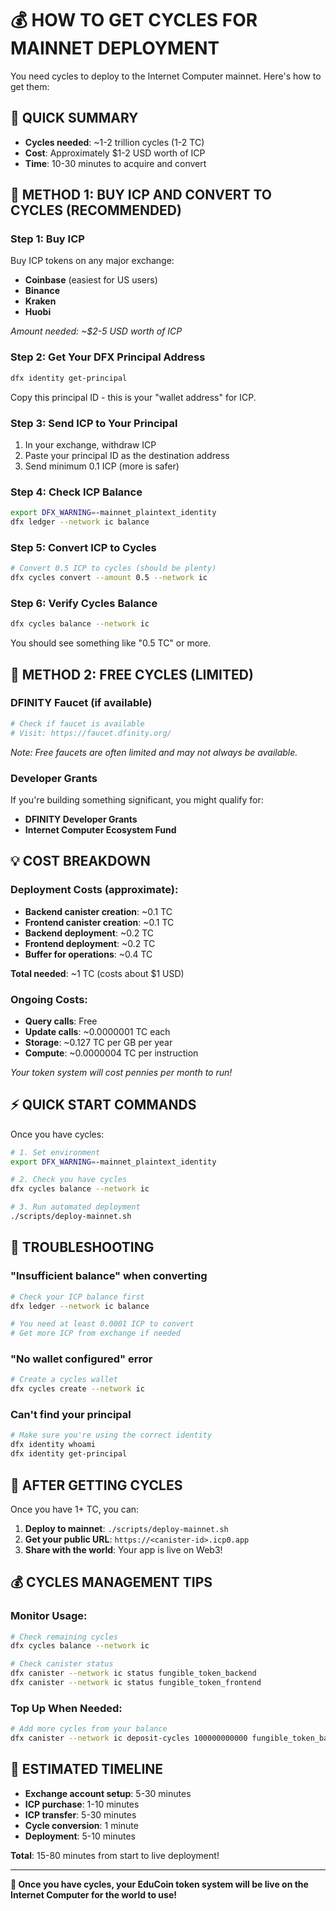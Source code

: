 # 💰 **HOW TO GET CYCLES FOR MAINNET DEPLOYMENT**

You need cycles to deploy to the Internet Computer mainnet. Here's how to get them:

## 🎯 **QUICK SUMMARY**

- **Cycles needed**: ~1-2 trillion cycles (1-2 TC)
- **Cost**: Approximately $1-2 USD worth of ICP
- **Time**: 10-30 minutes to acquire and convert

## 🔄 **METHOD 1: BUY ICP AND CONVERT TO CYCLES (RECOMMENDED)**

### Step 1: Buy ICP
Buy ICP tokens on any major exchange:
- **Coinbase** (easiest for US users)
- **Binance**
- **Kraken**
- **Huobi**

*Amount needed: ~$2-5 USD worth of ICP*

### Step 2: Get Your DFX Principal Address
```bash
dfx identity get-principal
```
Copy this principal ID - this is your "wallet address" for ICP.

### Step 3: Send ICP to Your Principal
1. In your exchange, withdraw ICP
2. Paste your principal ID as the destination address
3. Send minimum 0.1 ICP (more is safer)

### Step 4: Check ICP Balance
```bash
export DFX_WARNING=-mainnet_plaintext_identity
dfx ledger --network ic balance
```

### Step 5: Convert ICP to Cycles
```bash
# Convert 0.5 ICP to cycles (should be plenty)
dfx cycles convert --amount 0.5 --network ic
```

### Step 6: Verify Cycles Balance
```bash
dfx cycles balance --network ic
```

You should see something like "0.5 TC" or more.

## 🎁 **METHOD 2: FREE CYCLES (LIMITED)**

### DFINITY Faucet (if available)
```bash
# Check if faucet is available
# Visit: https://faucet.dfinity.org/
```

*Note: Free faucets are often limited and may not always be available.*

### Developer Grants
If you're building something significant, you might qualify for:
- **DFINITY Developer Grants**
- **Internet Computer Ecosystem Fund**

## 💡 **COST BREAKDOWN**

### Deployment Costs (approximate):
- **Backend canister creation**: ~0.1 TC
- **Frontend canister creation**: ~0.1 TC
- **Backend deployment**: ~0.2 TC
- **Frontend deployment**: ~0.2 TC
- **Buffer for operations**: ~0.4 TC

**Total needed**: ~1 TC (costs about $1 USD)

### Ongoing Costs:
- **Query calls**: Free
- **Update calls**: ~0.0000001 TC each
- **Storage**: ~0.127 TC per GB per year
- **Compute**: ~0.0000004 TC per instruction

*Your token system will cost pennies per month to run!*

## ⚡ **QUICK START COMMANDS**

Once you have cycles:

```bash
# 1. Set environment
export DFX_WARNING=-mainnet_plaintext_identity

# 2. Check you have cycles
dfx cycles balance --network ic

# 3. Run automated deployment
./scripts/deploy-mainnet.sh
```

## 🔧 **TROUBLESHOOTING**

### "Insufficient balance" when converting
```bash
# Check your ICP balance first
dfx ledger --network ic balance

# You need at least 0.0001 ICP to convert
# Get more ICP from exchange if needed
```

### "No wallet configured" error
```bash
# Create a cycles wallet
dfx cycles create --network ic
```

### Can't find your principal
```bash
# Make sure you're using the correct identity
dfx identity whoami
dfx identity get-principal
```

## 🎯 **AFTER GETTING CYCLES**

Once you have 1+ TC, you can:

1. **Deploy to mainnet**: `./scripts/deploy-mainnet.sh`
2. **Get your public URL**: `https://<canister-id>.icp0.app`
3. **Share with the world**: Your app is live on Web3!

## 💰 **CYCLES MANAGEMENT TIPS**

### Monitor Usage:
```bash
# Check remaining cycles
dfx cycles balance --network ic

# Check canister status
dfx canister --network ic status fungible_token_backend
dfx canister --network ic status fungible_token_frontend
```

### Top Up When Needed:
```bash
# Add more cycles from your balance
dfx canister --network ic deposit-cycles 100000000000 fungible_token_backend
```

## 🌟 **ESTIMATED TIMELINE**

- **Exchange account setup**: 5-30 minutes
- **ICP purchase**: 1-10 minutes  
- **ICP transfer**: 5-30 minutes
- **Cycle conversion**: 1 minute
- **Deployment**: 5-10 minutes

**Total**: 15-80 minutes from start to live deployment!

---

**🎉 Once you have cycles, your EduCoin token system will be live on the Internet Computer for the world to use!**
